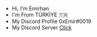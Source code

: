- Hi, I’m Emirhan
- I'm From TÜRKİYE 🇹🇷
- My Discord Profile 0xEmir#0019
- My Discord Server [Click](https://discord.gg/buFTfKgPTA)
